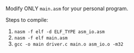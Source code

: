 Modify ONLY `main.asm` for your personal program.

Steps to compile:

1. `nasm -f elf -d ELF_TYPE asm_io.asm`
2. `nasm -f elf main.asm`
3. `gcc -o main driver.c main.o asm_io.o -m32`